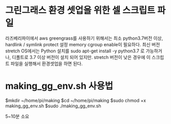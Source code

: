# 그린그래스 환경 셋업을 위한 셀 스크립트 파일
  라즈베리파이에서 aws greengrass를 사용하기 위해서는
  최소 python3.7버전 이상, hardlink / symlink protect 설정
  memory cgroup enable이 필요하다. 
  최신 버전 stretch OS에서는 Python 설치를 sudo apt-get install -y python3.7 로 가능하거나, 디폴트로 3.7 이상 버전이 설치 되어 있지만.
  stretch 버전이 낮은 경우에 이 스크립트 파일을 실행해서 환경셋업을 하면 된다.

# making_gg_env.sh 사용법
  $mkdir ~/home/pi/making
  $cd ~/home/pi/making
  $sudo chmod +x making_gg_env.sh
  $sudo ./making_gg_env.sh
  
  5~10분 소요
